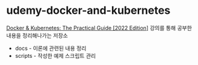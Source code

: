 # udemy-docker-and-kubernetes

[Docker & Kubernetes: The Practical Guide [2022 Edition]](https://www.udemy.com/course/docker-kubernetes-the-practical-guide/) 강의를 통해 공부한 내용을 정리해나가는 저장소

* docs - 이론에 관련된 내용 정리
* scripts - 작성한 예제 스크립트 관리